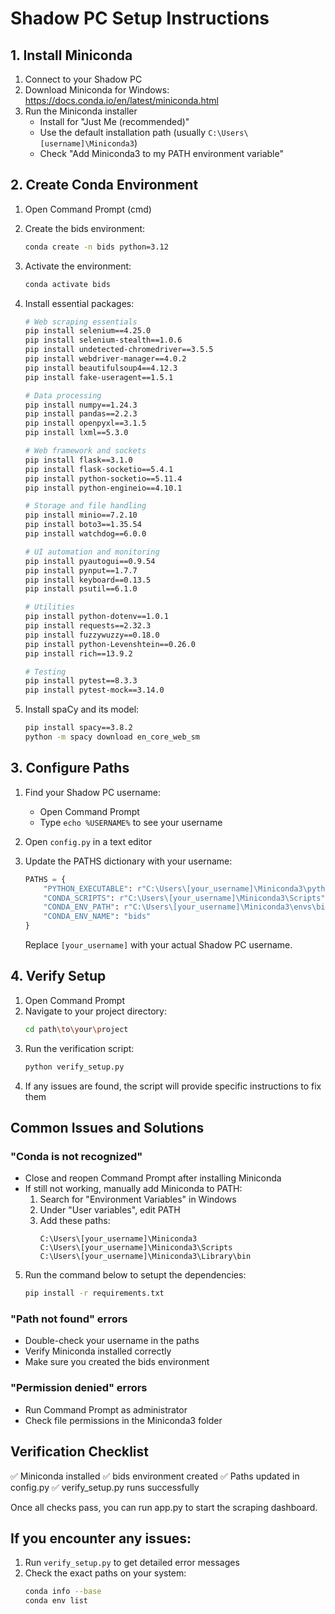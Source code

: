 # Shadow PC Setup Instructions

## 1. Install Miniconda
1. Connect to your Shadow PC
2. Download Miniconda for Windows: https://docs.conda.io/en/latest/miniconda.html
3. Run the Miniconda installer
   - Install for "Just Me (recommended)"
   - Use the default installation path (usually `C:\Users\[username]\Miniconda3`)
   - Check "Add Miniconda3 to my PATH environment variable"

## 2. Create Conda Environment
1. Open Command Prompt (cmd)
2. Create the bids environment:
   ```bash
   conda create -n bids python=3.12
   ```
3. Activate the environment:
   ```bash
   conda activate bids
   ```
4. Install essential packages:
   ```bash
   # Web scraping essentials
   pip install selenium==4.25.0
   pip install selenium-stealth==1.0.6
   pip install undetected-chromedriver==3.5.5
   pip install webdriver-manager==4.0.2
   pip install beautifulsoup4==4.12.3
   pip install fake-useragent==1.5.1

   # Data processing
   pip install numpy==1.24.3
   pip install pandas==2.2.3
   pip install openpyxl==3.1.5
   pip install lxml==5.3.0

   # Web framework and sockets
   pip install flask==3.1.0
   pip install flask-socketio==5.4.1
   pip install python-socketio==5.11.4
   pip install python-engineio==4.10.1

   # Storage and file handling
   pip install minio==7.2.10
   pip install boto3==1.35.54
   pip install watchdog==6.0.0

   # UI automation and monitoring
   pip install pyautogui==0.9.54
   pip install pynput==1.7.7
   pip install keyboard==0.13.5
   pip install psutil==6.1.0

   # Utilities
   pip install python-dotenv==1.0.1
   pip install requests==2.32.3
   pip install fuzzywuzzy==0.18.0
   pip install python-Levenshtein==0.26.0
   pip install rich==13.9.2

   # Testing
   pip install pytest==8.3.3
   pip install pytest-mock==3.14.0
   ```

5. Install spaCy and its model:
   ```bash
   pip install spacy==3.8.2
   python -m spacy download en_core_web_sm
   ```

## 3. Configure Paths
1. Find your Shadow PC username:
   - Open Command Prompt
   - Type `echo %USERNAME%` to see your username

2. Open `config.py` in a text editor
3. Update the PATHS dictionary with your username:
   ```python
   PATHS = {
       "PYTHON_EXECUTABLE": r"C:\Users\[your_username]\Miniconda3\python.exe",
       "CONDA_SCRIPTS": r"C:\Users\[your_username]\Miniconda3\Scripts",
       "CONDA_ENV_PATH": r"C:\Users\[your_username]\Miniconda3\envs\bids",
       "CONDA_ENV_NAME": "bids"
   }
   ```
   Replace `[your_username]` with your actual Shadow PC username.

## 4. Verify Setup
1. Open Command Prompt
2. Navigate to your project directory:
   ```bash
   cd path\to\your\project
   ```
3. Run the verification script:
   ```bash
   python verify_setup.py
   ```
4. If any issues are found, the script will provide specific instructions to fix them

## Common Issues and Solutions

### "Conda is not recognized"
- Close and reopen Command Prompt after installing Miniconda
- If still not working, manually add Miniconda to PATH:
  1. Search for "Environment Variables" in Windows
  2. Under "User variables", edit PATH
  3. Add these paths:
     ```
     C:\Users\[your_username]\Miniconda3
     C:\Users\[your_username]\Miniconda3\Scripts
     C:\Users\[your_username]\Miniconda3\Library\bin
     ```

5. Run the command below to setupt the dependencies:
   ```bash
   pip install -r requirements.txt
   ```

### "Path not found" errors
- Double-check your username in the paths
- Verify Miniconda installed correctly
- Make sure you created the bids environment

### "Permission denied" errors
- Run Command Prompt as administrator
- Check file permissions in the Miniconda3 folder

## Verification Checklist
✅ Miniconda installed
✅ bids environment created
✅ Paths updated in config.py
✅ verify_setup.py runs successfully

Once all checks pass, you can run app.py to start the scraping dashboard.

## If you encounter any issues:
1. Run `verify_setup.py` to get detailed error messages
2. Check the exact paths on your system:
   ```bash
   conda info --base
   conda env list
   ```
